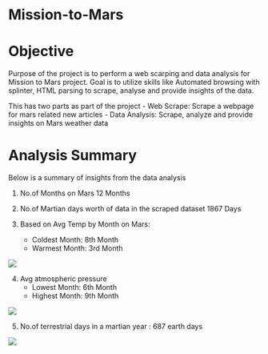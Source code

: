 # Mission-to-Mars

# Objective
 
   Purpose of the project is to perform a web scarping and data analysis for Mission to Mars project. Goal is to utilize skills like Automated browsing with splinter, HTML parsing to scrape, analyse and provide insights of the data.
   
   This has two parts as part of the project
    - Web Scrape: Scrape a webpage for mars related new articles
    - Data Analysis: Scrape, analyze and provide insights on Mars weather data

# Analysis Summary

Below is a summary of insights from the data analysis

1. No.of Months on Mars
     12 Months
     
2. No.of Martian days worth of data in the scraped dataset
     1867 Days

3. Based on Avg Temp by Month on Mars:
      - Coldest Month: 8th Month
      - Warmest Month: 3rd Month

  ![](https://github.com/SuniAnalytics/Mission-to-Mars/blob/main/Resources/3ColdHotMonths.png)

4. Avg atmospheric pressure 
      - Lowest Month: 6th Month
      - Highest Month: 9th Month

  ![](https://github.com/SuniAnalytics/Mission-to-Mars/blob/main/Resources/4AvgPressurebyMonth.png)

5. No.of terrestrial days in a martian year : 687 earth days     

  ![](https://github.com/SuniAnalytics/Mission-to-Mars/blob/main/Resources/5%23ofTerrestrialDays.png)
